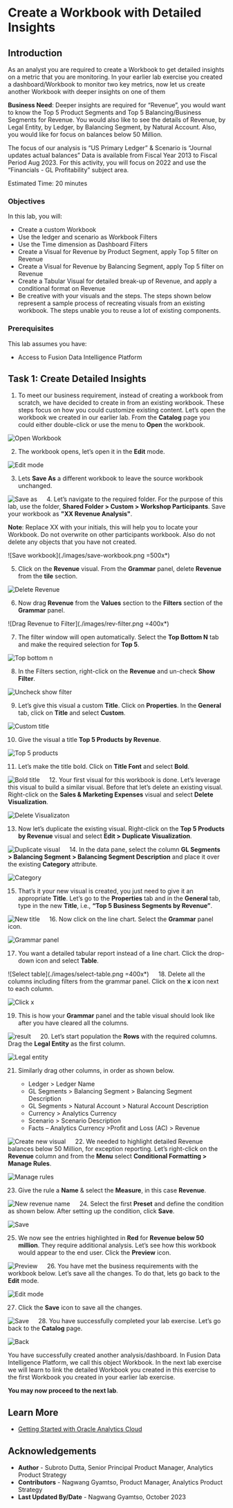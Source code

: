 # Create a Workbook with Detailed Insights

## Introduction

As an analyst you are required to create a Workbook to get detailed insights on a metric that you are monitoring. In your earlier lab exercise you created a dashboard/Workbook to monitor two key metrics, now let us create another Workbook with deeper insights on one of them

**Business Need**: Deeper insights are required for “Revenue”, you would want to know the Top 5 Product Segments and Top 5 Balancing/Business Segments for Revenue. You would also like to see the details of Revenue, by Legal Entity, by Ledger, by Balancing Segment, by Natural Account. Also, you would like for focus on balances below 50 Million.

The focus of our analysis is “US Primary Ledger” & Scenario is “Journal updates actual balances”
Data is available from Fiscal Year 2013 to Fiscal Period Aug 2023. For this activity, you will focus on 2022 and use the “Financials - GL Profitability” subject area.


Estimated Time: 20 minutes

### Objectives

In this lab, you will:
* Create a custom Workbook
* Use the ledger and scenario as Workbook Filters
* Use the Time dimension as Dashboard Filters
* Create a Visual for Revenue by Product Segment, apply Top 5 filter on Revenue
* Create a Visual for Revenue by Balancing Segment, apply Top 5 filter on Revenue
* Create a Tabular Visual for detailed break-up of Revenue, and apply a conditional format on Revenue
* Be creative with your visuals and the steps. The steps shown below represent a sample process of recreating visuals from an existing workbook. The steps unable you to reuse a lot of existing components.


### Prerequisites

This lab assumes you have:
* Access to Fusion Data Intelligence Platform

## Task 1: Create Detailed Insights

1. To meet our business requirement, instead of creating a workbook from scratch, we have decided to create in from an existing workbook. These steps focus on how you could customize existing content. Let’s open the workbook we created in our earlier lab. From the **Catalog** page you could either double-click or use the menu to **Open** the workbook.

  ![Open Workbook](./images/open-workbook.png)

2. The workbook opens, let’s open it in the **Edit** mode.

  ![Edit mode](./images/edit.png)

3. Lets **Save As** a different workbook to leave the source workbook unchanged.

  ![Save as](./images/save-as.png)
 
4. Let’s navigate to the required folder. For the purpose of this lab, use the folder, **Shared Folder > Custom > Workshop Participants**. Save your workbook as **"XX Revenue Analysis"**.

  **Note**: Replace XX with your initials, this will help you to locate your Workbook. Do not overwrite on other participants workbook. Also do not delete any objects that you have not created.

  ![Save workbook](./images/save-workbook.png =500x*)

5. Click on the **Revenue** visual. From the **Grammar** panel, delete **Revenue** from the **tile** section.

  ![Delete Revenue](./images/delete-rev.png)

6. Now drag **Revenue** from the **Values** section to the **Filters** section of the **Grammar** panel.

  ![Drag Revenue to Filter](./images/rev-filter.png =400x*)

7. The filter window will open automatically. Select the **Top Bottom N** tab and make the required selection for **Top 5**.

  ![Top bottom n](./images/top-bottom-n.png)

8. In the Filters section, right-click on the **Revenue** and un-check **Show Filter**.

  ![Uncheck show filter](./images/show-filter.png)

9. Let’s give this visual a custom **Title**. Click on **Properties**. In the **General** tab, click on **Title** and select **Custom**.

  ![Custom title](./images/custom-title.png)

10. Give the visual a title **Top 5 Products by Revenue**.

  ![Top 5 products](./images/top-five.png)

11. Let’s make the title bold. Click on **Title Font** and select **Bold**.

  ![Bold title](./images/bold-title.png)
 
12. Your first visual for this workbook is done. Let’s leverage this visual to build a similar visual. Before that let’s delete an existing visual. Right-click on the **Sales & Marketing Expenses** visual and select **Delete Visualization**.

  ![Delete Visualizaton](./images/delete-viz.png)

13. Now let’s duplicate the existing visual. Right-click on the **Top 5 Products by Revenue** visual and select **Edit > Duplicate Visualization**.

  ![Duplicate visual](./images/duplicate.png)
 
14. In the data pane, select the column **GL Segments > Balancing Segment > Balancing Segment Description** and place it over the existing **Category** attribute.

  ![Category](./images/category.png)

15. That’s it your new visual is created, you just need to give it an appropriate **Title**. Let’s go to the **Properties** tab and in the **General** tab, type in the new **Title**, i.e., **“Top 5 Business Segments by Revenue”**.

  ![New title](./images/new-title.png)
 
16. Now click on the line chart. Select the **Grammar** panel icon.

  ![Grammar panel](./images/grammar.png)

17. You want a detailed tabular report instead of a line chart. Click the drop-down icon and select **Table**.

  ![Select table](./images/select-table.png =400x*)
 
18. Delete all the columns including filters from the grammar panel. Click on the **x** icon next to each column.

  ![Click x](./images/click-x.png)

19. This is how your **Grammar** panel and the table visual should look like after you have cleared all the columns.

  ![result](./images/result.png)
 
20. Let’s start population the **Rows** with the required columns. Drag the **Legal Entity** as the first column.

  ![Legal entity](./images/legal-entity.png)

21. Similarly drag other columns, in order as shown below.

    * Ledger > Ledger Name
    * GL Segments > Balancing Segment > Balancing Segment Description
    * GL Segments > Natural Account > Natural Account Description
    * Currency > Analytics Currency
    * Scenario > Scenario Description
    * Facts – Analytics Currency >Profit and Loss (AC) > Revenue

  ![Create new visual](./images/create-new-viz.png)
 
22. We needed to highlight detailed Revenue balances below 50 Million, for exception reporting. Let’s right-click on the **Revenue** column and from the **Menu** select **Conditional Formatting > Manage Rules**.

  ![Manage rules](./images/manage-rules.png)

23. Give the rule a **Name** & select the **Measure**, in this case **Revenue**.

  ![New revenue name](./images/rev-name.png)
 
24. Select the first **Preset** and define the condition as shown below. After setting up the condition, click **Save**.

  ![Save](./images/save.png)

25. We now see the entries highlighted in **Red** for **Revenue below 50 million**. They require additional analysis. Let’s see how this workbook would appear to the end user. Click the **Preview** icon.

  ![Preview](./images/preview.png)
 
26. You have met the business requirements with the workbook below. Let’s save all the changes. To do that, lets go back to the **Edit** mode.

  ![Edit mode](./images/edit-mode.png)

27. Click the **Save** icon to save all the changes.

  ![Save](./images/save-all.png)
 
28. You have successfully completed your lab exercise. Let’s go back to the **Catalog** page.

  ![Back](./images/back.png)


You have successfully created another analysis/dashboard. In Fusion Data Intelligence Platform, we call this object Workbook. In the next lab exercise we will learn to link the detailed Workbook you created in this exercise to the first Workbook you created in your earlier lab exercise.

**You may now proceed to the next lab**.

## Learn More
* [Getting Started with Oracle Analytics Cloud](https://docs.oracle.com/en/cloud/paas/analytics-cloud/acsgs/what-is-oracle-analytics-cloud.html#GUID-E68C8A55-1342-43BB-93BC-CA24E353D873)


## Acknowledgements
* **Author** - Subroto Dutta, Senior Principal Product Manager, Analytics Product Strategy
* **Contributors** - Nagwang Gyamtso, Product Manager, Analytics Product Strategy
* **Last Updated By/Date** - Nagwang Gyamtso, October 2023
